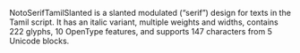 NotoSerifTamilSlanted is a slanted modulated (“serif”) design for texts in the Tamil script. It has an italic variant, multiple weights and widths, contains 222 glyphs, 10 OpenType features, and supports 147 characters from 5 Unicode blocks.